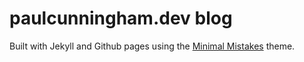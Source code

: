 # paulcunningham.dev blog

Built with Jekyll and Github pages using the [Minimal Mistakes](https://mmistakes.github.io/minimal-mistakes/) theme.
